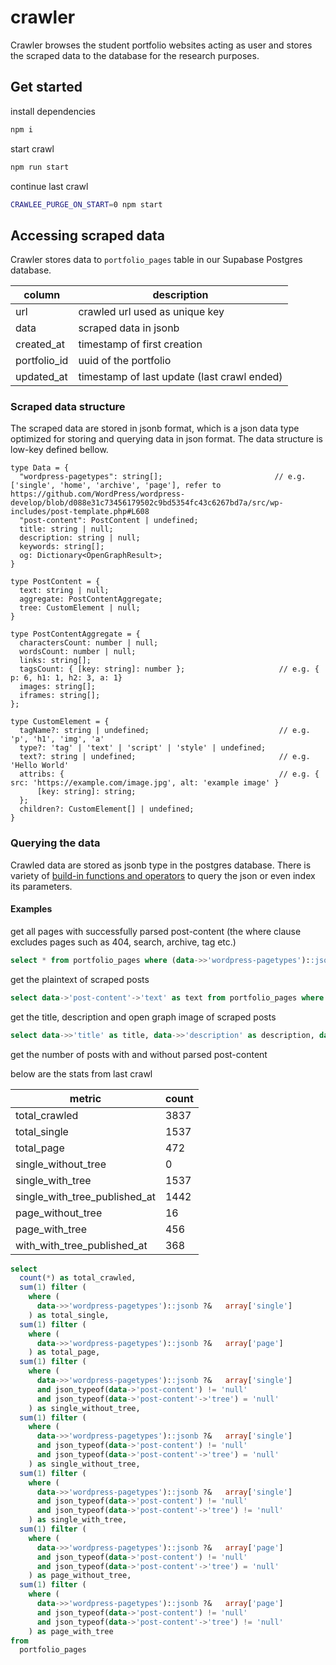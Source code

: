 # crawler

Crawler browses the student portfolio websites acting as user and stores the scraped data to the database for the research purposes.

## Get started

install dependencies

```bash
npm i
```

start crawl

```bash
npm run start
```

continue last crawl

```bash
CRAWLEE_PURGE_ON_START=0 npm start
```

## Accessing scraped data

Crawler stores data to `portfolio_pages` table in our Supabase Postgres database.

| column       | description                                 |
| ------------ | ------------------------------------------- |
| url          | crawled url used as unique key              |
| data         | scraped data in jsonb                       |
| created_at   | timestamp of first creation                 |
| portfolio_id | uuid of the portfolio                       |
| updated_at   | timestamp of last update (last crawl ended) |

### Scraped data structure

The scraped data are stored in jsonb format, which is a json data type
optimized for storing and querying data in json format.
The data structure is low-key defined bellow.

```
type Data = {
  "wordpress-pagetypes": string[];                         // e.g. ['single', 'home', 'archive', 'page'], refer to https://github.com/WordPress/wordpress-develop/blob/d088e31c73456179502c9bd5354fc43c6267bd7a/src/wp-includes/post-template.php#L608
  "post-content": PostContent | undefined;
  title: string | null;
  description: string | null;
  keywords: string[];
  og: Dictionary<OpenGraphResult>;
}

type PostContent = {
  text: string | null;
  aggregate: PostContentAggregate;
  tree: CustomElement | null;
}

type PostContentAggregate = {
  charactersCount: number | null;
  wordsCount: number | null;
  links: string[];
  tagsCount: { [key: string]: number };                     // e.g. { p: 6, h1: 1, h2: 3, a: 1}
  images: string[];
  iframes: string[];
};

type CustomElement = {
  tagName?: string | undefined;                             // e.g. 'p', 'h1', 'img', 'a'
  type?: 'tag' | 'text' | 'script' | 'style' | undefined;
  text?: string | undefined;                                // e.g. 'Hello World'
  attribs: {                                                // e.g. { src: 'https://example.com/image.jpg', alt: 'example image' }
      [key: string]: string;
  };
  children?: CustomElement[] | undefined;
}

```

### Querying the data

Crawled data are stored as jsonb type in the postgres database.
There is variety of [build-in functions and operators](https://www.postgresql.org/docs/9.4/functions-json.html) to query the json or even index its parameters.

#### Examples

get all pages with successfully parsed post-content (the where clause excludes pages such as 404, search, archive, tag etc.)

```sql
select * from portfolio_pages where (data->>'wordpress-pagetypes')::jsonb ?|	array['single', 'page'] and json_typeof(data->'post-content') != 'null' and json_typeof(data->'post-content'->'tree') != 'null';
```

get the plaintext of scraped posts

```sql
select data->'post-content'->'text' as text from portfolio_pages where (data->>'wordpress-pagetypes')::jsonb ?|	array['single', 'page'] and json_typeof(data->'post-content') != 'null' and json_typeof(data->'post-content'->'tree') != 'null';
```

get the title, description and open graph image of scraped posts

```sql
select data->>'title' as title, data->>'description' as description, data->'og'->'image'->'imageValue' as og_image from portfolio_pages where (data->>'wordpress-pagetypes')::jsonb ?|	array['single', 'page'] and json_typeof(data->'post-content') != 'null' and json_typeof(data->'post-content'->'tree') != 'null';
```

get the number of posts with and without parsed post-content

below are the stats from last crawl

| metric                        | count |
| ----------------------------- | ----- |
| total_crawled                 | 3837  |
| total_single                  | 1537  |
| total_page                    | 472   |
| single_without_tree           | 0     |
| single_with_tree              | 1537  |
| single_with_tree_published_at | 1442  |
| page_without_tree             | 16    |
| page_with_tree                | 456   |
| with_with_tree_published_at   | 368   |

```sql
select
  count(*) as total_crawled,
  sum(1) filter (
    where (
      data->>'wordpress-pagetypes')::jsonb ?&	array['single']
    ) as total_single,
  sum(1) filter (
    where (
      data->>'wordpress-pagetypes')::jsonb ?&	array['page']
    ) as total_page,
  sum(1) filter (
    where (
      data->>'wordpress-pagetypes')::jsonb ?&	array['single']
      and json_typeof(data->'post-content') != 'null'
      and json_typeof(data->'post-content'->'tree') = 'null'
    ) as single_without_tree,
  sum(1) filter (
    where (
      data->>'wordpress-pagetypes')::jsonb ?&	array['single']
      and json_typeof(data->'post-content') != 'null'
      and json_typeof(data->'post-content'->'tree') = 'null'
    ) as single_without_tree,
  sum(1) filter (
    where (
      data->>'wordpress-pagetypes')::jsonb ?&	array['single']
      and json_typeof(data->'post-content') != 'null'
      and json_typeof(data->'post-content'->'tree') != 'null'
    ) as single_with_tree,
  sum(1) filter (
    where (
      data->>'wordpress-pagetypes')::jsonb ?&	array['page']
      and json_typeof(data->'post-content') != 'null'
      and json_typeof(data->'post-content'->'tree') = 'null'
    ) as page_without_tree,
  sum(1) filter (
    where (
      data->>'wordpress-pagetypes')::jsonb ?&	array['page']
      and json_typeof(data->'post-content') != 'null'
      and json_typeof(data->'post-content'->'tree') != 'null'
    ) as page_with_tree
from
  portfolio_pages
```
